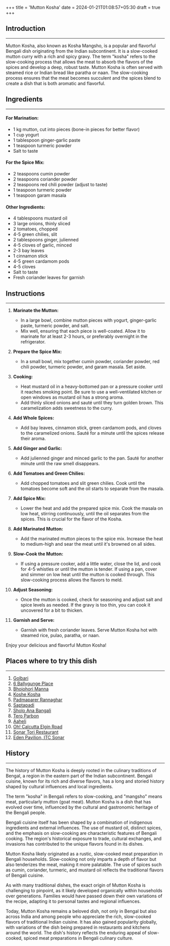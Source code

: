 +++
title = 'Mutton Kosha'
date = 2024-01-21T01:08:57+05:30
draft = true
+++

## Introduction

---

Mutton Kosha, also known as Kosha Mangsho, is a popular and flavorful Bengali dish originating from the Indian subcontinent. It is a slow-cooked mutton curry with a rich and spicy gravy. The term "kosha" refers to the slow-cooking process that allows the meat to absorb the flavors of the spices and develop a deep, robust taste. Mutton Kosha is often served with steamed rice or Indian bread like paratha or naan. The slow-cooking process ensures that the meat becomes succulent and the spices blend to create a dish that is both aromatic and flavorful.

## Ingredients

---

#### For Marination:

- 1 kg mutton, cut into pieces (bone-in pieces for better flavor)
- 1 cup yogurt
- 1 tablespoon ginger-garlic paste
- 1 teaspoon turmeric powder
- Salt to taste

#### For the Spice Mix:

- 2 teaspoons cumin powder
- 2 teaspoons coriander powder
- 2 teaspoons red chili powder (adjust to taste)
- 1 teaspoon turmeric powder
- 1 teaspoon garam masala

#### Other Ingredients:

- 4 tablespoons mustard oil
- 3 large onions, thinly sliced
- 2 tomatoes, chopped
- 4-5 green chilies, slit
- 2 tablespoons ginger, julienned
- 4-5 cloves of garlic, minced
- 2-3 bay leaves
- 1 cinnamon stick
- 4-5 green cardamom pods
- 4-5 cloves
- Salt to taste
- Fresh coriander leaves for garnish

## Instructions

---

1. **Marinate the Mutton:**

   - In a large bowl, combine mutton pieces with yogurt, ginger-garlic paste, turmeric powder, and salt.
   - Mix well, ensuring that each piece is well-coated. Allow it to marinate for at least 2-3 hours, or preferably overnight in the refrigerator.

2. **Prepare the Spice Mix:**

   - In a small bowl, mix together cumin powder, coriander powder, red chili powder, turmeric powder, and garam masala. Set aside.

3. **Cooking:**

   - Heat mustard oil in a heavy-bottomed pan or a pressure cooker until it reaches smoking point. Be sure to use a well-ventilated kitchen or open windows as mustard oil has a strong aroma.
   - Add thinly sliced onions and sauté until they turn golden brown. This caramelization adds sweetness to the curry.

4. **Add Whole Spices:**

   - Add bay leaves, cinnamon stick, green cardamom pods, and cloves to the caramelized onions. Sauté for a minute until the spices release their aroma.

5. **Add Ginger and Garlic:**

   - Add julienned ginger and minced garlic to the pan. Sauté for another minute until the raw smell disappears.

6. **Add Tomatoes and Green Chilies:**

   - Add chopped tomatoes and slit green chilies. Cook until the tomatoes become soft and the oil starts to separate from the masala.

7. **Add Spice Mix:**

   - Lower the heat and add the prepared spice mix. Cook the masala on low heat, stirring continuously, until the oil separates from the spices. This is crucial for the flavor of the Kosha.

8. **Add Marinated Mutton:**

   - Add the marinated mutton pieces to the spice mix. Increase the heat to medium-high and sear the meat until it's browned on all sides.

9. **Slow-Cook the Mutton:**

   - If using a pressure cooker, add a little water, close the lid, and cook for 4-5 whistles or until the mutton is tender. If using a pan, cover and simmer on low heat until the mutton is cooked through. This slow-cooking process allows the flavors to meld.

10. **Adjust Seasoning:**

    - Once the mutton is cooked, check for seasoning and adjust salt and spice levels as needed. If the gravy is too thin, you can cook it uncovered for a bit to thicken.

11. **Garnish and Serve:**
    - Garnish with fresh coriander leaves. Serve Mutton Kosha hot with steamed rice, pulao, paratha, or naan.

Enjoy your delicious and flavorful Mutton Kosha!

## Places where to try this dish

---

1. [Golbari](https://maps.app.goo.gl/TbKVBVR5ZKgvJoWX9)
2. [6 Ballygunge Place](https://maps.app.goo.gl/Y3YqagaTTHaV2G3L6)
3. [Bhojohori Manna](https://maps.app.goo.gl/14BaWixN25PGZ7t69)
4. [Koshe Kosha](https://maps.app.goo.gl/suq6DEYS5sEWpxQt5)
5. [Padmaparer Rannaghar](https://maps.app.goo.gl/DGZiGDE7JAUJ2KBT8)
6. [Saptapadi](https://maps.app.goo.gl/1Hc6HCKF5Lx6fU2C9)
7. [Sholo Ana Bangali](https://maps.app.goo.gl/K9d1J51hbeoGaWhL7)
8. [Tero Parbon](https://maps.app.goo.gl/oLrehdBnvvd86LAv7)
9. [Aaheli](https://maps.app.goo.gl/dSHCADTtgAeWFmDN6)
10. [Oh! Calcutta Elgin Road](https://maps.app.goo.gl/M6ky7vSSNZSY45to8)
11. [Sonar Tori Restaurant](https://maps.app.goo.gl/7PwvwxC22DkpsF3S6)
12. [Eden Pavilion, ITC Sonar](https://maps.app.goo.gl/EoSh3qHkBsaStARm7)

## History

---

The history of Mutton Kosha is deeply rooted in the culinary traditions of Bengal, a region in the eastern part of the Indian subcontinent. Bengali cuisine, known for its rich and diverse flavors, has a long and storied history shaped by cultural influences and local ingredients.

The term "kosha" in Bengali refers to slow-cooking, and "mangsho" means meat, particularly mutton (goat meat). Mutton Kosha is a dish that has evolved over time, influenced by the cultural and gastronomic heritage of the Bengali people.

Bengali cuisine itself has been shaped by a combination of indigenous ingredients and external influences. The use of mustard oil, distinct spices, and the emphasis on slow-cooking are characteristic features of Bengali cooking. The region's historical exposure to trade, cultural exchanges, and invasions has contributed to the unique flavors found in its dishes.

Mutton Kosha likely originated as a rustic, slow-cooked meat preparation in Bengali households. Slow-cooking not only imparts a depth of flavor but also tenderizes the meat, making it more palatable. The use of spices such as cumin, coriander, turmeric, and mustard oil reflects the traditional flavors of Bengali cuisine.

As with many traditional dishes, the exact origin of Mutton Kosha is challenging to pinpoint, as it likely developed organically within households over generations. Families would have passed down their own variations of the recipe, adapting it to personal tastes and regional influences.

Today, Mutton Kosha remains a beloved dish, not only in Bengal but also across India and among people who appreciate the rich, slow-cooked flavors of traditional Indian cuisine. It has also gained popularity globally, with variations of the dish being prepared in restaurants and kitchens around the world. The dish's history reflects the enduring appeal of slow-cooked, spiced meat preparations in Bengali culinary culture.
